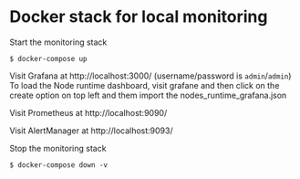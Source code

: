 # Docker stack for local monitoring
Start the monitoring stack
```
$ docker-compose up
```

Visit Grafana at http://localhost:3000/  (username/password is `admin`/`admin`)
To load the Node runtime dashboard, visit grafane and then click on the create option on top left and them import the nodes_runtime_grafana.json

Visit Prometheus at http://localhost:9090/

Visit AlertManager at http://localhost:9093/

Stop the monitoring stack
```
$ docker-compose down -v
```

